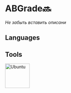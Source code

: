 # ABGrade🔜
*Не забыть вставить описани*
## Languages

## Tools
<img align="left" alt="Ubuntu" width="80px" style="padding-right:10px;" src="[https://cdn.jsdelivr.net/gh/devicons/devicon@latest/icons/ubuntu/ubuntu-original-wordmark.svg](https://github.com/ABGrade/ABGrade/blob/main/ep85QPLIyahBWcxKprHjL6HvS7Fv2Iek-tpo-bxS8Pkg4Il3Dhn4-St8oxV-c6PauJ5HcO20hMA5DlM-3Pjm6XLKWF3Dxc3VFBjkF4uB_wuxkmfET9mb1bL2NJT1J9WRDNHULr7tcRj7mAqJy45iItCXN3GxwN3pDefKJnSIQoHOp10wlsQwxKlhEd5G8QMvZbKjjf85r.webp)" />


